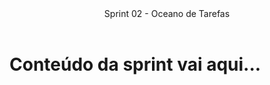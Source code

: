 <header>
    Sprint 02 - Oceano de Tarefas
</header>
<div class="doc-body">
<!-- ADD O CONTEÚDO ABAIXO -->

# Conteúdo da sprint vai aqui...

<!-- ADD O CONTEÚDO ACIMA -->
</div>